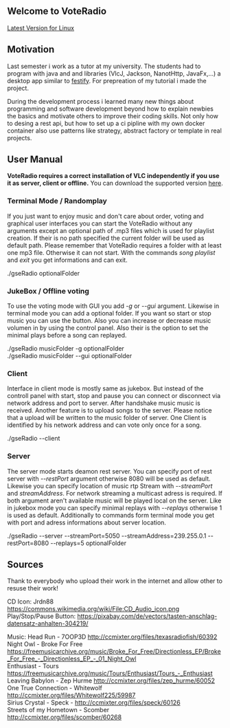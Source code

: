 
## Welcome to VoteRadio

[Latest Version for Linux](https://gitlab.com/till_johanndeiter/voteradio/-/jobs/510896843/artifacts/download?file_type=archive)



## Motivation

Last semester i work as a tutor at my university. The students had to program with java and and libraries (VlcJ, Jackson, NanotHttp, JavaFx,...) a desktop app similar to [festify](https://festify.rocks/). For prepreation of my tutorial i made the project.

During the development process i learned many new things about programming and software development beyond how to explain newbies the basics and motivate others to improve their coding skills. Not only how to desing a rest api, but how to set up a ci pipline with my own docker container also use patterns like strategy, abstract factory or template in real projects.

## User Manual

**VoteRadio requires a correct installation of VLC independently if you use it as server, client or offline.**
You can download the supported version [here](https://www.videolan.org/).

### Terminal Mode / Randomplay

If you just want to enjoy music and don't care about order, voting and graphical user interfaces you can start the VoteRadio without any arguments except an optional path of .mp3 files which is used for playlist creation. If their is no path specified the current folder will be used as default path. Please remember that VoteRadio requires a folder with at least one mp3 file. Otherwise it can not start. With the commands _song_ _playlist_ and _exit_ you get informations and can exit.

./gseRadio optionalFolder

### JukeBox / Offline voting

To use the voting mode with GUI you add _-g_ or _--gui_ argument. Likewise in terminal mode you can add a optional folder. If you want so start or stop music you can use the button. Also you can increase or decrease music volumen in by using the control panel. Also their is the option to set the minimal plays before a song can replayed.


./gseRadio musicFolder -g optionalFolder  
./gseRadio musicFolder --gui optionalFolder

### Client

Interface in client mode is mostly same as jukebox. But instead of the controll panel with start, stop and pause you can connect or disconnect via network address and port to server. After handshake music music is received. Another feature is to upload songs to the server. Please notice that a upload will be written to the music folder of server. One Client is identified by his network address and can vote only once for a song.

./gseRadio --client


### Server

The server mode starts deamon rest server. You can specify port of rest server with _--restPort_ argument otherwise 8080 will be used as default. Likewise you can specify location of music rtp Stream with _--streamPort_ and _streamAddress_. For network streaming a multicast adress is required. If both argument aren't available music will be played local on the server. Like in jukebox mode you can specify minimal replays with _--replays_ otherwise 1 is used as default.
Additionally to commands form terminal mode you get with port and adress informations about server location.

./gseRadio --server --streamPort=5050 --streamAddress=239.255.0.1 --restPort=8080 --replays=5 optionalFolder


## Sources

Thank to everybody who upload their work in the internet and allow other to resuse their work!

CD Icon: Jrdn88 https://commons.wikimedia.org/wiki/File:CD_Audio_icon.png  
Play/Stop/Pause Button: https://pixabay.com/de/vectors/tasten-anschlag-datensatz-anhalten-304219/

Music: Head Run - 	7OOP3D http://ccmixter.org/files/texasradiofish/60392  
       Night Owl - Broke For Free https://freemusicarchive.org/music/Broke_For_Free/Directionless_EP/Broke_For_Free_-_Directionless_EP_-_01_Night_Owl  
       Enthusiast - Tours https://freemusicarchive.org/music/Tours/Enthusiast/Tours_-_Enthusiast  
       Leaving Babylon - Zep Hurme http://ccmixter.org/files/zep_hurme/60052  
       One True Connection - Whitewolf http://ccmixter.org/files/Whitewolf225/59987  
       Sirius Crystal - Speck - http://ccmixter.org/files/speck/60126  
       Streets of my Hometown - Scomber http://ccmixter.org/files/scomber/60268